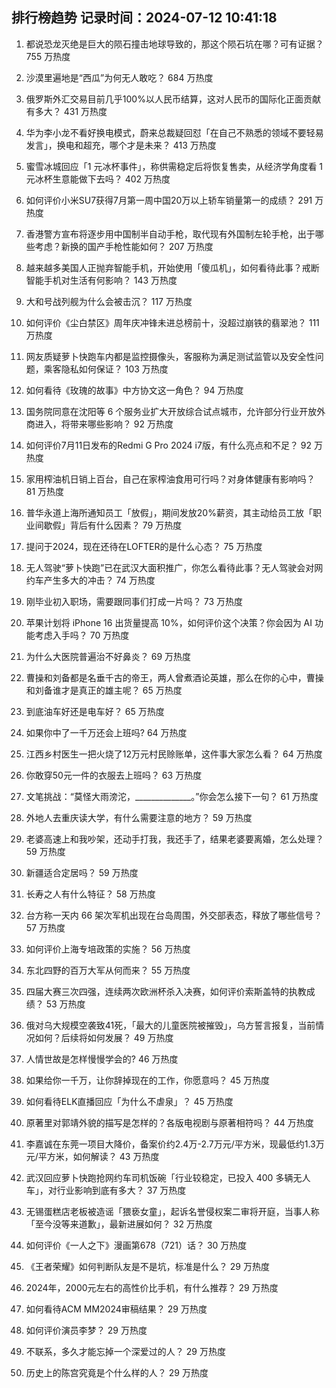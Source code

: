 
## 排行榜趋势 记录时间：2024-07-12 10:41:18
  
  1. 都说恐龙灭绝是巨大的陨石撞击地球导致的，那这个陨石坑在哪？可有证据？ 755 万热度
    
  2. 沙漠里遍地是“西瓜”为何无人敢吃？ 684 万热度
    
  3. 俄罗斯外汇交易目前几乎100%以人民币结算，这对人民币的国际化正面贡献有多大？ 431 万热度
    
  4. 华为李小龙不看好换电模式，蔚来总裁疑回怼「在自己不熟悉的领域不要轻易发言」，换电和超充，哪个才是未来？ 413 万热度
    
  5. 蜜雪冰城回应「1 元冰杯事件」，称供需稳定后将恢复售卖，从经济学角度看 1 元冰杯生意能做下去吗？ 402 万热度
    
  6. 如何评价小米SU7获得7月第一周中国20万以上轿车销量第一的成绩？ 291 万热度
    
  7. 香港警方宣布将逐步用中国制半自动手枪，取代现有外国制左轮手枪，出于哪些考虑？新换的国产手枪性能如何？ 207 万热度
    
  8. 越来越多美国人正抛弃智能手机，开始使用「傻瓜机」，如何看待此事？戒断智能手机对生活有何影响？ 143 万热度
    
  9. 大和号战列舰为什么会被击沉？ 117 万热度
    
  10. 如何评价《尘白禁区》周年庆冲锋未进总榜前十，没超过崩铁的翡翠池？ 111 万热度
    
  11. 网友质疑萝卜快跑车内都是监控摄像头，客服称为满足测试监管以及安全性问题，乘客隐私如何保证？ 103 万热度
    
  12. 如何看待《玫瑰的故事》中方协文这一角色？ 94 万热度
    
  13. 国务院同意在沈阳等 6 个服务业扩大开放综合试点城市，允许部分行业开放外商进入，将带来哪些影响？ 92 万热度
    
  14. 如何评价7月11日发布的Redmi G Pro 2024 i7版，有什么亮点和不足？ 92 万热度
    
  15. 家用榨油机日销上百台，自己在家榨油食用可行吗？对身体健康有影响吗？ 81 万热度
    
  16. 普华永道上海所通知员工「放假」，期间发放20%薪资，其主动给员工放「职业间歇假」背后有什么因素？ 79 万热度
    
  17. 提问于2024，现在还待在LOFTER的是什么心态？ 75 万热度
    
  18. 无人驾驶“萝卜快跑”已在武汉大面积推广，你怎么看待此事？无人驾驶会对网约车产生多大的冲击？ 74 万热度
    
  19. 刚毕业初入职场，需要跟同事们打成一片吗？ 73 万热度
    
  20. 苹果计划将 iPhone 16 出货量提高 10%，如何评价这个决策？你会因为 AI 功能考虑入手吗？ 70 万热度
    
  21. 为什么大医院普遍治不好鼻炎？ 69 万热度
    
  22. 曹操和刘备都是名垂千古的帝王，两人曾煮酒论英雄，那么在你的心中，曹操和刘备谁才是真正的雄主呢？ 65 万热度
    
  23. 到底油车好还是电车好？ 65 万热度
    
  24. 如果你中了一千万还会上班吗? 64 万热度
    
  25. 江西乡村医生一把火烧了12万元村民赊账单，这件事大家怎么看？ 64 万热度
    
  26. 你敢穿50元一件的衣服去上班吗？ 63 万热度
    
  27. 文笔挑战：“莫怪大雨滂沱，______________。”你会怎么接下一句？ 61 万热度
    
  28. 外地人去重庆读大学，有什么需要注意的地方？ 59 万热度
    
  29. 老婆高速上和我吵架，还动手打我，我还手了，结果老婆要离婚，怎么处理？ 59 万热度
    
  30. 新疆适合定居吗？ 59 万热度
    
  31. 长寿之人有什么特征？ 58 万热度
    
  32. 台方称一天内 66 架次军机出现在台岛周围，外交部表态，释放了哪些信号？ 57 万热度
    
  33. 如何评价上海专培政策的实施？ 56 万热度
    
  34. 东北四野的百万大军从何而来？ 55 万热度
    
  35. 四届大赛三次四强，连续两次欧洲杯杀入决赛，如何评价索斯盖特的执教成绩？ 53 万热度
    
  36. 俄对乌大规模空袭致41死，「最大的儿童医院被摧毁」，乌方誓言报复，当前情况如何？后续将如何发展？ 49 万热度
    
  37. 人情世故是怎样慢慢学会的? 46 万热度
    
  38. 如果给你一千万，让你辞掉现在的工作，你愿意吗？ 45 万热度
    
  39. 如何看待ELK直播回应「为什么不虐泉」？ 45 万热度
    
  40. 原著里对郭靖外貌的描写是怎样的？各版电视剧与原著相符吗？ 44 万热度
    
  41. 李嘉诚在东莞一项目大降价，备案价约2.4万-2.7万元/平方米，现最低约1.3万元/平方米，如何解读？ 43 万热度
    
  42. 武汉回应萝卜快跑抢网约车司机饭碗「行业较稳定，已投入 400 多辆无人车」，对行业影响到底有多大？ 37 万热度
    
  43. 无锡蛋糕店老板被造谣「猥亵女童」，起诉名誉侵权案二审将开庭，当事人称「至今没等来道歉」，最新进展如何？ 32 万热度
    
  44. 如何评价《一人之下》漫画第678（721）话？ 30 万热度
    
  45. 《王者荣耀》如何判断队友是不是坑，标准是什么？ 29 万热度
    
  46. 2024年，2000元左右的高性价比手机，有什么推荐？ 29 万热度
    
  47. 如何看待ACM MM2024审稿结果？ 29 万热度
    
  48. 如何评价演员李梦？ 29 万热度
    
  49. 不联系，多久才能忘掉一个深爱过的人？ 29 万热度
    
  50. 历史上的陈宫究竟是个什么样的人？ 29 万热度
    